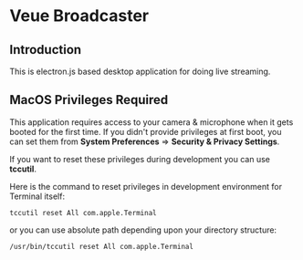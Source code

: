 # Veue Broadcaster

## Introduction

This is electron.js based desktop application for doing live streaming.

## MacOS Privileges Required

This application requires access to your camera & microphone when it gets booted for the first time. If you didn't provide
privileges at first boot, you can set them from **System Preferences** => **Security & Privacy Settings**.

If you want to reset these privileges during development you can use **tccutil**.

Here is the command to reset privileges in development environment for Terminal itself:

`tccutil reset All com.apple.Terminal`

or you can use absolute path depending upon your directory structure:

`/usr/bin/tccutil reset All com.apple.Terminal`
